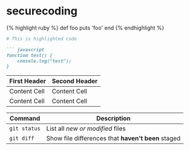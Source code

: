 # securecoding

{% highlight ruby %}
def foo
  puts 'foo'
end
{% endhighlight %}

```ruby
# This is highlighted code

``` javascript
function test() {
    console.log("test");
}
```

| First Header  | Second Header |
| ------------- | ------------- |
| Content Cell  | Content Cell  |
| Content Cell  | Content Cell  |

 Command | Description |
| --- | --- |
| `git status` | List all *new or modified* files |
| `git diff` | Show file differences that **haven't been** staged |
